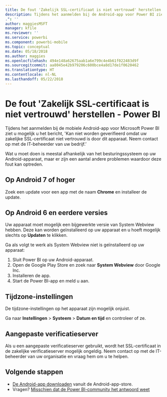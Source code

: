 ```yaml
---
title: De fout 'Zakelijk SSL-certificaat is niet vertrouwd' herstellen
description: Tijdens het aanmelden bij de Android-app voor Power BI ziet u mogelijk u het bericht, 'Kan niet worden geverifieerd omdat uw zakelijke SSL-certificaat niet vertrouwd is
.": ''
author: maggiesMSFT
manager: kfile
ms.reviewer: ''
ms.service: powerbi
ms.component: powerbi-mobile
ms.topic: conceptual
ms.date: 05/18/2018
ms.author: maggies
ms.openlocfilehash: 494e148a62675aab1a6e799c4e4b61f022483d9f
ms.sourcegitcommit: aa8045e42b979206c600bce4a8d17de1f0620462
ms.translationtype: HT
ms.contentlocale: nl-NL
ms.lasthandoff: 05/22/2018
---
```

# <a name="fixing-corporate-ssl-certificate-is-untrusted---power-bi"></a>De fout 'Zakelijk SSL-certificaat is niet vertrouwd' herstellen - Power BI
Tijdens het aanmelden bij de mobiele Android-app voor Microsoft Power BI ziet u mogelijk u het bericht, 'Kan niet worden geverifieerd omdat uw zakelijke SSL-certificaat niet vertrouwd is door dit apparaat. Neem contact op met de IT-beheerder van uw bedrijf.’ 

Wat u moet doen is meestal afhankelijk van het besturingssysteem op uw Android-apparaat, maar er zijn een aantal andere problemen waardoor deze fout kan optreden.

## <a name="on-android-7-or-later"></a>Op Android 7 of hoger
Zoek een update voor een app met de naam **Chrome** en installeer de update.

## <a name="on-android-6-and-earlier"></a>Op Android 6 en eerdere versies
Uw apparaat moet mogelijk een bijgewerkte versie van System Webview hebben. Deze kan worden geïnstalleerd op uw apparaat en u hoeft mogelijk slechts op **Updaten** te klikken.

Ga als volgt te werk als System Webview niet is geïnstalleerd op uw apparaat:

1. Sluit Power BI op uw Android-apparaat.
2. Open de Google Play Store en zoek naar **System Webview** door Google Inc.
3. Installeren de app.
4. Start de Power BI-app en meld u aan.

## <a name="time-zone-settings"></a>Tijdzone-instellingen
De tijdzone-instellingen op het apparaat zijn mogelijk onjuist. 

Ga naar **Instellingen** > **Systeem** > **Datum en tijd** en controleer of ze.

## <a name="custom-authentication-server"></a>Aangepaste verificatieserver
Als u een aangepaste verificatieserver gebruikt, wordt het SSL-certificaat in de zakelijke verificatieserver mogelijk ongeldig. Neem contact op met de IT-beheerder van uw organisatie en vraag hem om u te helpen.

## <a name="next-steps"></a>Volgende stappen
* [De Android-app downloaden](http://go.microsoft.com/fwlink/?LinkID=544867) vanuit de Android-app-store.
* Vragen? [Misschien dat de Power BI-community het antwoord weet](http://community.powerbi.com/)

